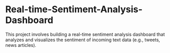 # Real-time-Sentiment-Analysis-Dashboard
This project involves building a real-time sentiment analysis dashboard that analyzes and visualizes the sentiment of incoming text data (e.g., tweets, news articles).
